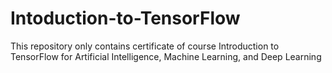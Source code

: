 # Intoduction-to-TensorFlow
This repository only contains certificate of course Introduction to TensorFlow for Artificial Intelligence, Machine Learning, and Deep Learning

